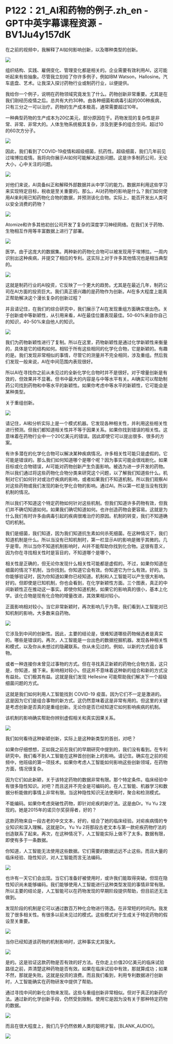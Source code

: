# P122：21_AI和药物的例子.zh_en - GPT中英字幕课程资源 - BV1Ju4y157dK

在之前的视频中，我解释了AI如何影响创新，以及哪种类型的创新。

![](img/006bb15ce7253576b943bef36a24c837_1.png)

组织结构、实践、雇佣变化、管理变化都是相关的。企业需要有效利用AI，这可能听起来有些抽象。尽管我立刻给了你许多例子，例如IBM Watson，Hallosine。汽车底盘、艺术。让我深入探讨药物行业或制药行业，以便提供。

我给你一个例子，说明在药物领域究竟发生了什么。药物创新非常重要。尤其是在我们刚经历疫情之后。总共有大约30种。由各种细菌和病毒引起的000种疾病，只有三分之一可以治疗。药物的生产成本极高，通常需要超过10年。

一种典型药物的生产成本为20亿美元，部分原因在于。药物发现的复杂性是非常、非常、非常大的。人体生物系统极其复杂，涉及到更多的组合空间。超过10的60次方分子。

![](img/006bb15ce7253576b943bef36a24c837_3.png)

因此，我们看到了COVID-19疫情和超级细菌，抗药性。超级细菌，我们几年前见过埃博拉疫情。我将向你展示AI如何可能解决这些问题。这是许多制药公司，无论大小，心中关注的问题。

![](img/006bb15ce7253576b943bef36a24c837_5.png)

对他们来说，AI具备纠正和解释外部数据并从中学习的能力。数据并利用这些学习来实现特定目标，税收是至关重要的。那么，AI对药物的影响是什么？我们如何使用AI来利用已知药物化合物的数据，并预测该化合物。实际上，能否开发出人类可以安全消费的药物？



![](img/006bb15ce7253576b943bef36a24c837_7.png)

Atomize和许多其他初创公司开发了复杂的深度学习神经网络。在我们关于药物、生物相互作用等丰富数据上进行了部署。

![](img/006bb15ce7253576b943bef36a24c837_9.png)

医学。由于这庞大的数据集。两种新的药物化合物可以被发现用于埃博拉。一周内识别出这种疾病，并提交了相应的专利。这实际上对于许多其他情况也是相当典型的。

![](img/006bb15ce7253576b943bef36a24c837_11.png)

这就是制药行业的AI投资，它反映了一个更大的趋势。尤其是在最近几年，制药公司在AI方面的投资巨大。我们真正感兴趣的是药物作为创新。AI在多大程度上能真正帮助解决这个漫长复杂的创新过程？

并且请记住，在我们的综合研究中，我们展示了AI在发现重组方面确实很出色。关于创新或中等新颖性，从引用来看，AI在最佳位置表现最佳。50-60%来自你自己的知识，40-50%来自他人的知识。

![](img/006bb15ce7253576b943bef36a24c837_13.png)

我们为药物新颖性进行了复制。所以在这里，药物新颖性是通过化学新颖性来衡量的，具体是它的结构如何。相较于所有这些相同的化学化合物，它是新颖的。有趣的是。我们发现非常相似的事情，尽管它的测量并不完全相同，涉及重组。然后我们发现一般来说，AI在中间范围内表现很好。

所以AI在寻找你之前从未见过的全新化学化合物时并不是很好。对于增量创新是有效的，但效果并不显著。但书中最大的内容是与中等水平有关。AI确实可以帮助制药公司找到药物和中等水平的新颖性。如果你考虑中等水平的新颖性，它可能会是某种类型。

关于重组创新。

![](img/006bb15ce7253576b943bef36a24c837_15.png)

请记住，AI和分析实际上是一个模式机器。它发现各种相关性，并利用这些相关性进行预测。但我们都知道相关性并不等于因果关系。如果你找到错误的相关性。这意味着在药物行业中一个20亿美元的错误。因此即使它可以提出很多、很多的方案。

有许多潜在的化学化合物可以解决某种疾病情况。许多相关性可能只是虚假的。它可能是错误的。那么我们如何知道哪个是哪个呢？因为事实可能会很戏剧化。如果目标或化合物错误，AI可能对药物创新产生负面影响。被选为进一步开发的药物。所以我们通过将这些药物化合物分类来研究这个问题，以了解我们知道些什么。机制对它们如何针对或治疗疾病的影响，或者如果我们不知道机制。所以我们观察AI对这些药物或我们发现的新化学化合物的影响。通过AI。所以第一栏是当没有找到机制的情况。

所以我们不知道这个特定药物如何针对这些机制。但我们知道许多药物有效，但我们并不确切知道如何。如果我们确切知道如何。也许创造药物会更容易。这就是为什么我们有时许多由病毒引起的疾病很难治疗的原因。机制的转变，我们不知道确切的机制。

我们是细菌，我们知道，因为我们知道抗生素如何杀死细菌。在这种情况下，我们知道机制是什么。所以当没有已知机制时，第一栏显示AI的影响是微乎其微的。几乎是零。所以当你不知道机制影响时，AI并不能帮助你找到化合物。这很有意义，因为你在寻找相关性时是盲目的，不知道哪个是哪个。

相关性是正确的，但无论你发现什么相关性可能都是虚假的。不过，如果你知道在细菌的情况下机制，当你找到。你知道它会有效。你知道它为什么有效。好的。当你能够验证时，因为你知道如果你已经知道。机制和人工智能可以产生很大影响。好的。但即使是已知机制，你也会看到，在化学新颖性方面。三个图表，真正的中间新颖性正在推动这一事实。即使你知道机制，如果它的影响真的很小，基本上化学。该化合物是现有化合物的增量改进，其效果相对较小。

正面影响相对较小。当它非常新颖时，再次影响几乎为零。我们看到人工智能对已知机制的影响，大多数来自药物。

![](img/006bb15ce7253576b943bef36a24c837_17.png)

它涉及到中间的创新性。因此，主要的结论是，很难知道哪些药物候选者是真实的。哪些是错误的。再次，人工智能是一台出色的数据挖掘机器。发现各种相关性和模式，以及你从未想过的隐藏联系。你从未见过的。例如，以新的方式组合事物。

或者一种连接你未曾见过事物的方式。但在寻找真正新颖的药物化合物方面，这只是，你知道，接下来。影响相对较小。但这并不意味着这种新的组合和新的方式没有益处。它们极其有益。这就是我们发现 Hellesine 可能帮助我们解决下一个超级细菌问题的方式。

这就是我们如何利用人工智能找到 COVID-19 疫苗。因为它们不一定是激进的。这是因为它们是组合事物的新方式。这仍然意味着这是非常有用的。但这里的关键是考虑创新是否真的是重组创新。无论你是否已经知道它如何影响疾病的机制。

该机制的影响确实帮助你辨别虚假相关和真实因果关系。

![](img/006bb15ce7253576b943bef36a24c837_19.png)

我们如何看待这种新颖创新，实际上是这种新类型的首创，对吧？

如果你仔细想想，正如我之前在我们的早期研究中提到的，我们没有看到。在专利研究中。我们看不到人工智能在这种首创创新上的影响。请记住。确实在之前的视频中，他班级的第一项技术。如果你考虑人工智能如何影响这些创新领域，在药物方面，情况很复杂。

因为它们如此新颖，关于该特定药物的数据非常有限。那个特定条件。临床经验中有很多隐性知识。对吧？而且这并不完全是可编码的。在人工智能、机器学习和数据分析能做的事情上非常有限。当这种隐性知识无法使用时，聚合和检测模式。

不能编码。如果你考虑突破性药物，即针对疟疾的新疗法。这是由Dr。Yu Yu 2发现的。她是2015年的诺贝尔奖获得者，好的？

这款药物来自一段古老的中文文本，好的，结合了她的临床经验。对疟疾病情的专业知识和深入理解。这就是Dr。Yu Yu 2将那段古老文本与第一款疟疾药物疗法的创造联系了起来。再次，在这种情况下，人工智能实际上做不了太多。数据有限，即使有多于一条数据。

你知道，人工智能无法使用这些数据。它们需要的数据远远不止这些。而且大量的临床经验、隐性知识，对人工智能而言无法编码。

![](img/006bb15ce7253576b943bef36a24c837_21.png)

也许有一天它们会出现。当它们准备好被使用时，或许我们能取得突破。但现在隐性知识尚未能够编码。我们能够使用人工智能进行这种类型发现的事情非常有限。所以主要的结论是，人工智能可以在药物发现的早期阶段提供帮助，但目前还无法做到。

发现阶段的机制是它可以通过数百万种化合物进行筛选。在非常短的时间内。我发现了很多相关性。有很多以前未见过的模式。这些模式对于生成关于特定药物的假设至关重要。

![](img/006bb15ce7253576b943bef36a24c837_23.png)

当你已经知道该药物的机制影响时，这种事实尤其强大。

![](img/006bb15ce7253576b943bef36a24c837_25.png)

是的。这是验证这款药物是否有效的好方法。在你走上价值20亿美元的临床试验路径之前，弄清楚这种药物是否有效。如果在临床试验中有效，那就算成功；如果不然，那就是失败。这就是投资的浪费。而且我们看到，利用专利数据进行创新时，人工智能确实在药物研发中提供了帮助。

通过寻找中间的新化合物来发现。这些与重组创新非常相似。但对于真正的新药疗法。通过新的化学创新手段，仍然受到限制。使用它是因为没有关于那种特定药物的数据。

![](img/006bb15ce7253576b943bef36a24c837_27.png)

而且在很大程度上，我们几乎仍然依赖人类的聪明才智。[BLANK_AUDIO]。

![](img/006bb15ce7253576b943bef36a24c837_29.png)
